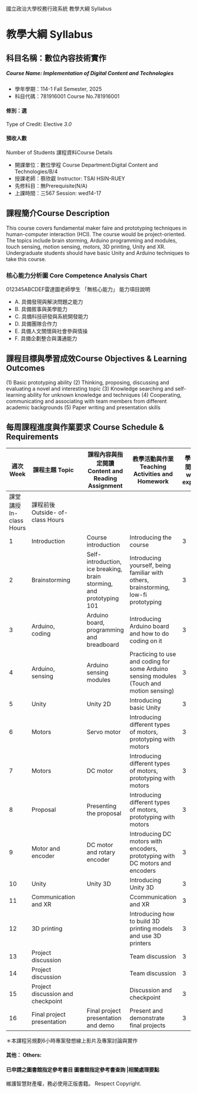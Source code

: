 國立政治大學校務行政系統 教學大綱 Syllabus
# 教學大綱 Syllabus
##  科目名稱：數位內容技術實作
#####  Course Name: Implementation of Digital Content and Technologies
  * 學年學期：114-1 Fall Semester, 2025 
  * 科目代碼：781916001 Course No.781916001
#### 修別：選
Type of Credit: Elective 
_3.0_
#### 預收人數
Number of Students
課程資料Course Details
  * 開課單位：數位學程 Course Department:Digital Content and Technologies/B/4 
  * 授課老師：蔡欣叡 Instructor: TSAI HSIN-RUEY 
  * 先修科目：無Prerequisite(N/A)
  * 上課時間：三567 Session: wed14-17
##  課程簡介Course Description
This course covers fundamental maker faire and prototyping techniques in human-computer interaction (HCI). The course would be project-oriented. The topics include brain storming, Arduino programming and modules, touch sensing, motion sensing, motors, 3D printing, Unity and XR.
Undergraduate students should have basic Unity and Arduino techniques to take this course.
###  核心能力分析圖 Core Competence Analysis Chart
012345ABCDEF雷達圖老師學生
「無核心能力」 
能力項目說明
  * A. 具備發現與解決問題之能力
  * B. 具備敘事與美學能力
  * C. 具備科技研發與系統開發能力
  * D. 具備團隊合作力
  * E. 具備人文關懷與社會參與情操
  * F. 具備企劃整合與溝通能力
##  課程目標與學習成效Course Objectives & Learning Outcomes 
(1) Basic prototyping ability
(2) Thinking, proposing, discussing and evaluating a novel and interesting topic
(3) Knowledge searching and self-learning ability for unknown knowledge and techniques
(4) Cooperating, communicating and associating with team members from different academic backgrounds
(5) Paper writing and presentation skills
##  每周課程進度與作業要求 Course Schedule & Requirements
週次 Week |  課程主題 Topic |  |  課程內容與指定閱讀 Content and Reading Assignment |  教學活動與作業 Teaching Activities and Homework |  學習投入時間Student workload expectation  
---|---|---|---|---|---  
課堂講授 In-class Hours |  課程前後 Outside- of-class Hours  
1 |  Introduction |  |  Course introduction |  Introducing the course |  3 |  3  
2 |  Brainstorming |  |  Self-introduction, ice breaking, brain storming, and prototyping 101 |  Introducing yourself, being familiar with others, brainstorming, low-fi prototyping |  3 |  6  
3 | Arduino, coding |  | Arduino board, programming and breadboard | Introducing Arduino board and how to do coding on it |  3 |  6  
4 | Arduino, sensing |  | Arduino sensing modules | Practicing to use and coding for some Arduino sensing modules (Touch and motion sensing) |  3 |  6  
5 | Unity |  | Unity 2D | Introducing basic Unity |  3 |  6  
6 |  Motors |  |  Servo motor | Introducing different types of motors, prototyping with motors |  3 |  6  
7 | Motors |  | DC motor | Introducing different types of motors, prototyping with motors |  3 |  6  
8 | Proposal |  | Presenting the proposal | Introducing different types of motors, prototyping with motors |  3 |  6  
9 | Motor and encoder |  | DC motor and rotary encoder | Introducing DC motors with encoders, prototyping with DC motors and encoders |  3 |  6  
10 |  Unity |  |  Unity 3D |  Introducing Unity 3D |  3 |  6  
11 | Communication and XR |  |  |  Ccommunication and XR |  3 |  6  
12 | 3D printing |  |  | Introducing how to build 3D printing models and use 3D printers |  3 |  6  
13 |  Project discussion |  |  |  Team discussion |  3 |  6  
14 | Project discussion |  |  | Team discussion |  3 |  6  
15 | Project discussion and checkpoint |  |  | Discussion and checkpoint |  3 |  6  
16 | Final project presentation |  | Final project presentation and demo |  Present and demonstrate final projects |  3 |  6  
＊本課程另規劃6小時專案發想線上影片及專案討論與實作
####  其他： Others:
####  已申請之圖書館指定參考書目  圖書館指定參考書查詢 |相關處理要點
維護智慧財產權，務必使用正版書籍。 Respect Copyright.